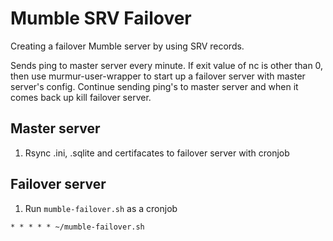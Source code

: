 # Mumble SRV Failover
Creating a failover Mumble server by using SRV records.

Sends ping to master server every minute. If exit value of nc is other than 0, then use murmur-user-wrapper to start up a failover server with master server's config. Continue sending ping's to master server and when it comes back up kill failover server.

## Master server
1. Rsync .ini, .sqlite and certifacates to failover server with cronjob

## Failover server
1. Run `mumble-failover.sh` as a cronjob

```
* * * * * ~/mumble-failover.sh
```

